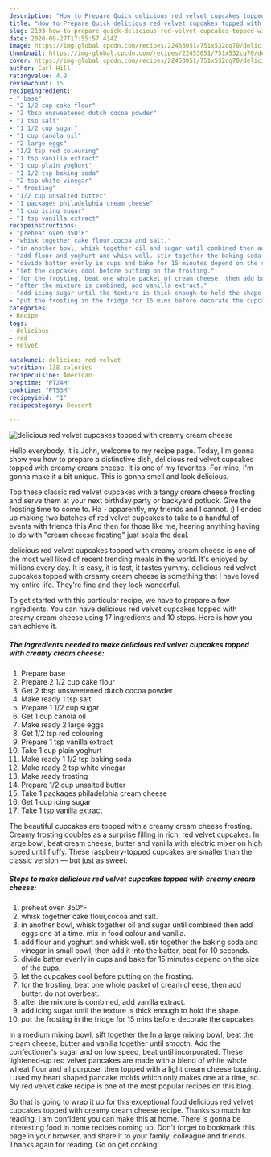 ```yaml
---
description: "How to Prepare Quick delicious red velvet cupcakes topped with creamy cream cheese"
title: "How to Prepare Quick delicious red velvet cupcakes topped with creamy cream cheese"
slug: 2133-how-to-prepare-quick-delicious-red-velvet-cupcakes-topped-with-creamy-cream-cheese
date: 2020-09-27T17:55:57.434Z
image: https://img-global.cpcdn.com/recipes/22453051/751x532cq70/delicious-red-velvet-cupcakes-topped-with-creamy-cream-cheese-recipe-main-photo.jpg
thumbnail: https://img-global.cpcdn.com/recipes/22453051/751x532cq70/delicious-red-velvet-cupcakes-topped-with-creamy-cream-cheese-recipe-main-photo.jpg
cover: https://img-global.cpcdn.com/recipes/22453051/751x532cq70/delicious-red-velvet-cupcakes-topped-with-creamy-cream-cheese-recipe-main-photo.jpg
author: Carl Hill
ratingvalue: 4.9
reviewcount: 15
recipeingredient:
- " base"
- "2 1/2 cup cake flour"
- "2 tbsp unsweetened dutch cocoa powder"
- "1 tsp salt"
- "1 1/2 cup sugar"
- "1 cup canola oil"
- "2 large eggs"
- "1/2 tsp red colouring"
- "1 tsp vanilla extract"
- "1 cup plain yoghurt"
- "1 1/2 tsp baking soda"
- "2 tsp white vinegar"
- " frosting"
- "1/2 cup unsalted butter"
- "1 packages philadelphia cream cheese"
- "1 cup icing sugar"
- "1 tsp vanilla extract"
recipeinstructions:
- "preheat oven 350°F"
- "whisk together cake flour,cocoa and salt."
- "in another bowl, whisk together oil and sugar until combined then add eggs one at a time. mix in food colour and vanilla."
- "add flour and yoghurt and whisk well. stir together the baking soda and vinegar in small bowl, then add it into the batter, beat for 10 seconds."
- "divide batter evenly in cups and bake for 15 minutes depend on the size of the cups."
- "let the cupcakes cool before putting on the frosting."
- "for the frosting, beat one whole packet of cream cheese, then add butter. do not overbeat."
- "after the mixture is combined, add vanilla extract."
- "add icing sugar until the texture is thick enough to hold the shape."
- "put the frosting in the fridge for 15 mins before decorate the cupcakes"
categories:
- Recipe
tags:
- delicious
- red
- velvet

katakunci: delicious red velvet 
nutrition: 138 calories
recipecuisine: American
preptime: "PT24M"
cooktime: "PT53M"
recipeyield: "1"
recipecategory: Dessert

---
```



![delicious red velvet cupcakes topped with creamy cream cheese](https://img-global.cpcdn.com/recipes/22453051/751x532cq70/delicious-red-velvet-cupcakes-topped-with-creamy-cream-cheese-recipe-main-photo.jpg)

Hello everybody, it is John, welcome to my recipe page. Today, I'm gonna show you how to prepare a distinctive dish, delicious red velvet cupcakes topped with creamy cream cheese. It is one of my favorites. For mine, I'm gonna make it a bit unique. This is gonna smell and look delicious.

Top these classic red velvet cupcakes with a tangy cream cheese frosting and serve them at your next birthday party or backyard potluck. Give the frosting time to come to. Ha - apparently, my friends and I cannot. :) I ended up making two batches of red velvet cupcakes to take to a handful of events with friends this And then for those like me, hearing anything having to do with &#34;cream cheese frosting&#34; just seals the deal.

delicious red velvet cupcakes topped with creamy cream cheese is one of the most well liked of recent trending meals in the world. It's enjoyed by millions every day. It is easy, it is fast, it tastes yummy. delicious red velvet cupcakes topped with creamy cream cheese is something that I have loved my entire life. They're fine and they look wonderful.


To get started with this particular recipe, we have to prepare a few ingredients. You can have delicious red velvet cupcakes topped with creamy cream cheese using 17 ingredients and 10 steps. Here is how you can achieve it.

<!--inarticleads1-->

##### The ingredients needed to make delicious red velvet cupcakes topped with creamy cream cheese:

1. Prepare  base
1. Prepare 2 1/2 cup cake flour
1. Get 2 tbsp unsweetened dutch cocoa powder
1. Make ready 1 tsp salt
1. Prepare 1 1/2 cup sugar
1. Get 1 cup canola oil
1. Make ready 2 large eggs
1. Get 1/2 tsp red colouring
1. Prepare 1 tsp vanilla extract
1. Take 1 cup plain yoghurt
1. Make ready 1 1/2 tsp baking soda
1. Make ready 2 tsp white vinegar
1. Make ready  frosting
1. Prepare 1/2 cup unsalted butter
1. Take 1 packages philadelphia cream cheese
1. Get 1 cup icing sugar
1. Take 1 tsp vanilla extract


The beautiful cupcakes are topped with a creamy cream cheese frosting. Creamy frosting doubles as a surprise filling in rich, red velvet cupcakes. In large bowl, beat cream cheese, butter and vanilla with electric mixer on high speed until fluffy. These raspberry-topped cupcakes are smaller than the classic version — but just as sweet. 

<!--inarticleads2-->

##### Steps to make delicious red velvet cupcakes topped with creamy cream cheese:

1. preheat oven 350°F
1. whisk together cake flour,cocoa and salt.
1. in another bowl, whisk together oil and sugar until combined then add eggs one at a time. mix in food colour and vanilla.
1. add flour and yoghurt and whisk well. stir together the baking soda and vinegar in small bowl, then add it into the batter, beat for 10 seconds.
1. divide batter evenly in cups and bake for 15 minutes depend on the size of the cups.
1. let the cupcakes cool before putting on the frosting.
1. for the frosting, beat one whole packet of cream cheese, then add butter. do not overbeat.
1. after the mixture is combined, add vanilla extract.
1. add icing sugar until the texture is thick enough to hold the shape.
1. put the frosting in the fridge for 15 mins before decorate the cupcakes


In a medium mixing bowl, sift together the In a large mixing bowl, beat the cream cheese, butter and vanilla together until smooth. Add the confectioner&#39;s sugar and on low speed, beat until incorporated. These lightened-up red velvet pancakes are made with a blend of white whole wheat flour and all purpose, then topped with a light cream cheese topping. I used my heart shaped pancake molds which only makes one at a time, so. My red velvet cake recipe is one of the most popular recipes on this blog. 

So that is going to wrap it up for this exceptional food delicious red velvet cupcakes topped with creamy cream cheese recipe. Thanks so much for reading. I am confident you can make this at home. There is gonna be interesting food in home recipes coming up. Don't forget to bookmark this page in your browser, and share it to your family, colleague and friends. Thanks again for reading. Go on get cooking!
